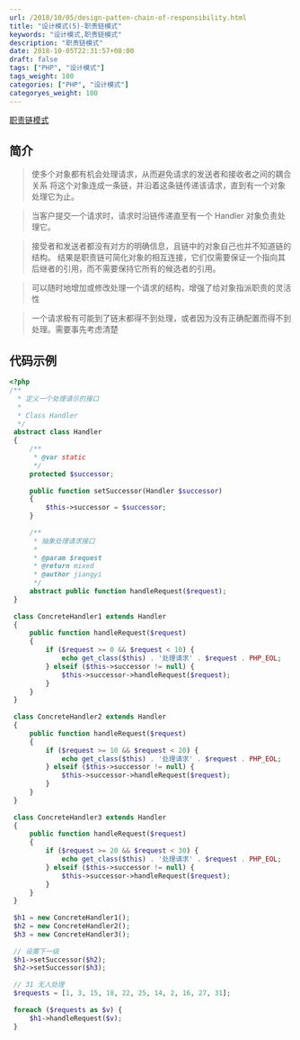 ```yaml
---
url: /2018/10/05/design-patten-chain-of-responsibility.html
title: "设计模式(5)-职责链模式"
keywords: "设计模式,职责链模式"
description: "职责链模式"
date: 2018-10-05T22:31:57+08:00
draft: false
tags: ["PHP", "设计模式"]
tags_weight: 100
categories: ["PHP", "设计模式"]
categoryes_weight: 100
---
```


[职责链模式](https://github.com/wenjy/design_patten_php/blob/master/src/ChainOfResponsibility.php)

## 简介

> 使多个对象都有机会处理请求，从而避免请求的发送者和接收者之间的耦合关系
将这个对象连成一条链，并沿着这条链传递该请求，直到有一个对象处理它为止。

> 当客户提交一个请求时，请求时沿链传递直至有一个 Handler 对象负责处理它。

> 接受者和发送者都没有对方的明确信息，且链中的对象自己也并不知道链的结构。
结果是职责链可简化对象的相互连接，它们仅需要保证一个指向其后继者的引用，而不需要保持它所有的候选者的引用。

> 可以随时地增加或修改处理一个请求的结构，增强了给对象指派职责的灵活性

> 一个请求极有可能到了链末都得不到处理，或者因为没有正确配置而得不到处理。需要事先考虑清楚

## 代码示例

```php
<?php
/**
  * 定义一个处理请示的接口
  *
  * Class Handler
  */
 abstract class Handler
 {
     /**
      * @var static
      */
     protected $successor;
 
     public function setSuccessor(Handler $successor)
     {
         $this->successor = $successor;
     }
 
     /**
      * 抽象处理请求接口
      *
      * @param $request
      * @return mixed
      * @author jiangyi
      */
     abstract public function handleRequest($request);
 }
 
 class ConcreteHandler1 extends Handler
 {
     public function handleRequest($request)
     {
         if ($request >= 0 && $request < 10) {
             echo get_class($this) . '处理请求' . $request . PHP_EOL;
         } elseif ($this->successor != null) {
             $this->successor->handleRequest($request);
         }
     }
 }
 
 class ConcreteHandler2 extends Handler
 {
     public function handleRequest($request)
     {
         if ($request >= 10 && $request < 20) {
             echo get_class($this) . '处理请求' . $request . PHP_EOL;
         } elseif ($this->successor != null) {
             $this->successor->handleRequest($request);
         }
     }
 }
 
 class ConcreteHandler3 extends Handler
 {
     public function handleRequest($request)
     {
         if ($request >= 20 && $request < 30) {
             echo get_class($this) . '处理请求' . $request . PHP_EOL;
         } elseif ($this->successor != null) {
             $this->successor->handleRequest($request);
         }
     }
 }
 
 $h1 = new ConcreteHandler1();
 $h2 = new ConcreteHandler2();
 $h3 = new ConcreteHandler3();
 
 // 设置下一级
 $h1->setSuccessor($h2);
 $h2->setSuccessor($h3);
 
 // 31 无人处理
 $requests = [1, 3, 15, 18, 22, 25, 14, 2, 16, 27, 31];
 
 foreach ($requests as $v) {
     $h1->handleRequest($v);
 }
```
